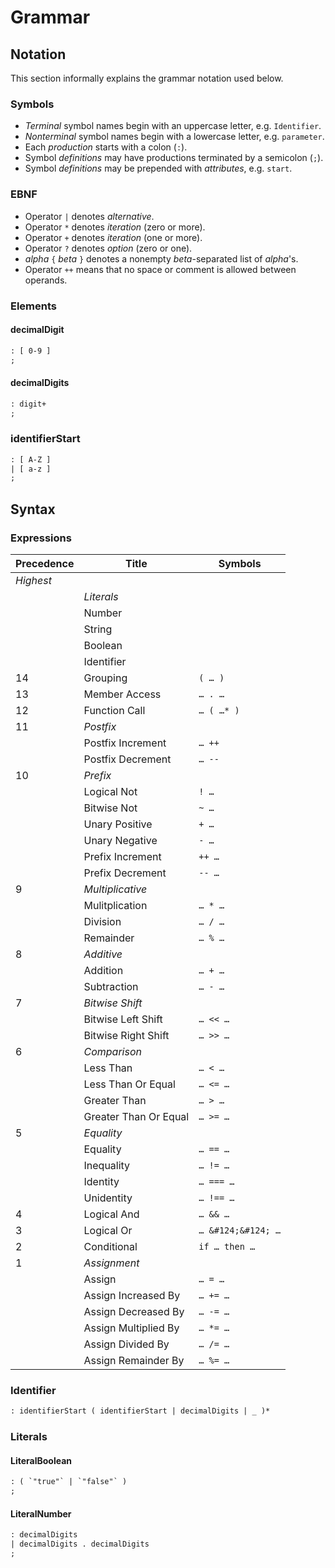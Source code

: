 # Grammar

## Notation

This section informally explains the grammar notation used below.

### Symbols

- _Terminal_ symbol names begin with an uppercase letter, e.g. `Identifier`.
- _Nonterminal_ symbol names begin with a lowercase letter, e.g. `parameter`.
- Each _production_ starts with a colon (`:`).
- Symbol _definitions_ may have productions terminated by a semicolon (`;`).
- Symbol _definitions_ may be prepended with _attributes_, e.g. `start`.

### EBNF

- Operator `|` denotes _alternative_.
- Operator `*` denotes _iteration_ (zero or more).
- Operator `+` denotes _iteration_ (one or more).
- Operator `?` denotes _option_ (zero or one).
- _alpha_ `{` _beta_ `}` denotes a nonempty _beta_-separated list of _alpha_'s.
- Operator `++` means that no space or comment is allowed between operands.

### Elements

#### decimalDigit

```txt
: [ 0-9 ]
;
```

#### decimalDigits

```txt
: digit+
;
```

### identifierStart

```txt
: [ A-Z ]
| [ a-z ]
;
```

## Syntax

### Expressions

| Precedence | Title                 | Symbols            |
| ---------- | --------------------- | ------------------ |
| _Highest_  |                       |                    |
|            | _Literals_            |                    |
|            | Number                |                    |
|            | String                |                    |
|            | Boolean               |                    |
|            | Identifier            |                    |
| 14         | Grouping              | `( … )`            |
| 13         | Member Access         | `… . …`            |
| 12         | Function Call         | `… ( …* )`         |
| 11         | _Postfix_             |                    |
|            | Postfix Increment     | `… ++`             |
|            | Postfix Decrement     | `… --`             |
| 10         | _Prefix_              |                    |
|            | Logical Not           | `! …`              |
|            | Bitwise Not           | `~ …`              |
|            | Unary Positive        | `+ …`              |
|            | Unary Negative        | `- …`              |
|            | Prefix Increment      | `++ …`             |
|            | Prefix Decrement      | `-- …`             |
| 9          | _Multiplicative_      |                    |
|            | Mulitplication        | `… * …`            |
|            | Division              | `… / …`            |
|            | Remainder             | `… % …`            |
| 8          | _Additive_            |                    |
|            | Addition              | `… + …`            |
|            | Subtraction           | `… - …`            |
| 7          | _Bitwise Shift_       |                    |
|            | Bitwise Left Shift    | `… << …`           |
|            | Bitwise Right Shift   | `… >> …`           |
| 6          | _Comparison_          |                    |
|            | Less Than             | `… < …`            |
|            | Less Than Or Equal    | `… <= …`           |
|            | Greater Than          | `… > …`            |
|            | Greater Than Or Equal | `… >= …`           |
| 5          | _Equality_            |                    |
|            | Equality              | `… == …`           |
|            | Inequality            | `… != …`           |
|            | Identity              | `… === …`          |
|            | Unidentity            | `… !== …`          |
| 4          | Logical And           | `… && …`           |
| 3          | Logical Or            | `… &#124;&#124; …` |
| 2          | Conditional           | `if … then …`      |
| 1          | _Assignment_          |                    |
|            | Assign                | `… = …`            |
|            | Assign Increased By   | `… += …`           |
|            | Assign Decreased By   | `… -= …`           |
|            | Assign Multiplied By  | `… *= …`           |
|            | Assign Divided By     | `… /= …`           |
|            | Assign Remainder By   | `… %= …`           |

### Identifier

```txt
: identifierStart ( identifierStart | decimalDigits | _ )*
```

### Literals

#### LiteralBoolean

```txt
: ( `"true"` | `"false"` )
;
```

#### LiteralNumber

```txt
: decimalDigits
| decimalDigits . decimalDigits
;
```
